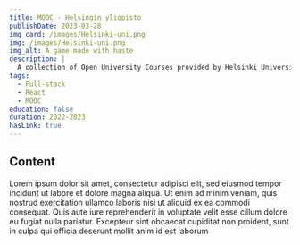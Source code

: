 ```yaml
---
title: MOOC - Helsingin yliopisto
publishDate: 2023-03-28
img_card: /images/Helsinki-uni.png
img: /images/Helsinki-uni.png
img_alt: A game made with haste
description: |
  A collection of Open University Courses provided by Helsinki University. I began working on Full Stack Open and then moved onto the Introduction/Advanced Python (3.11 as of 3/2023) programming courses. 
tags:
  - Full-stack
  - React
  - MOOC
education: false
duration: 2022-2023
hasLink: true
---
```


## Content

Lorem ipsum dolor sit amet, consectetur adipisci elit, sed eiusmod tempor incidunt ut labore et dolore magna aliqua. Ut enim ad minim veniam, quis nostrud exercitation ullamco laboris nisi ut aliquid ex ea commodi consequat. Quis aute iure reprehenderit in voluptate velit esse cillum dolore eu fugiat nulla pariatur. Excepteur sint obcaecat cupiditat non proident, sunt in culpa qui officia deserunt mollit anim id est laborum